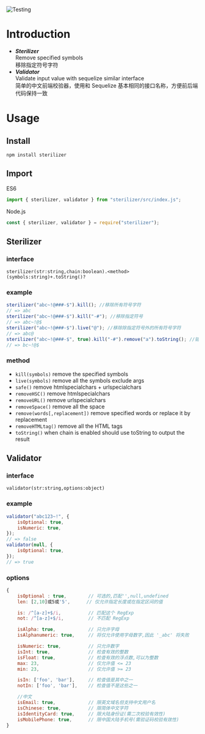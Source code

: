![Testing](https://github.com/iRuxu/sterilizer/workflows/Testing/badge.svg?branch=master)

# Introduction

-   **_Sterilizer_**  
    Remove specified symbols  
    移除指定符号字符
-   **_Validator_**  
    Validate input value with sequelize similar interface  
    简单的中文前端校验器，使用和 Sequelize 基本相同的接口名称，方便前后端代码保持一致

# Usage

## Install

```
npm install sterilizer
```

## Import

ES6

```javascript
import { sterilizer, validator } from "sterilizer/src/index.js";
```

Node.js

```javascript
const { sterilizer, validator } = require("sterilizer");
```

## Sterilizer

### interface

`sterilizer(str:string,chain:boolean).<method>(symbols:string)+.toString()?`

### example

```javascript
sterilizer("abc~!@###-$").kill(); //移除所有符号字符
// => abc
sterilizer("abc~!@###-$").kill("-#"); //移除指定符号
// => abc~!@$
sterilizer("abc~!@###-$").live("@"); //移除除指定符号外的所有符号字符
// => abc@
sterilizer("abc~!@###-$", true).kill("-#").remove("a").toString(); //链式调用
// => bc~!@$
```

### method

-   `kill(symbols)` remove the specified symbols
-   `live(symbols)` remove all the symbols exclude args
-   `safe()` remove htmlspecialchars + urlspecialchars
-   `removeHSC()` remove htmlspecialchars
-   `removeURL()` remove urlspecialchars
-   `removeSpace()` remove all the space
-   `remove(words[,replacement])` remove specified words or replace it by replacement
-   `removeHTMLtag()` remove all the HTML tags
-   `toString()` when chain is enabled should use toString to output the result

## Validator

### interface

`validator(str:string,options:object)`

### example

```javascript
validator("abc123~!", {
    isOptional: true,
    isNumeric: true,
});
// => false
validator(null, {
    isOptional: true,
});
// => true
```

### options

```javascript
{
    isOptional : true,        // 可选的,匹配'',null,undefined
    len: [2,10]或5或'5',      // 仅允许指定长度或在指定区间的值

    is: /^[a-z]+$/i,          // 匹配这个 RegExp
    not: /^[a-z]+$/i,         // 不匹配 RegExp

    isAlpha: true,            // 只允许字母
    isAlphanumeric: true,     // 将仅允许使用字母数字,因此 '_abc' 将失败

    isNumeric: true,          // 只允许数字
    isInt: true,              // 检查有效的整数
    isFloat: true,            // 检查有效的浮点数,可以为整数
    max: 23,                  // 仅允许值 <= 23
    min: 23,                  // 仅允许值 >= 23

    isIn: ['foo', 'bar'],     // 检查值是其中之一
    notIn: ['foo', 'bar'],    // 检查值不是这些之一

    //中文
    isEmail: true,            // 限英文域名但支持中文用户名
    isChinese: true,          // 限简体中文字符
    isIdentityCard: true,     // 限大陆身份证(需二次校验有效性)
    isMobilePhone: true,      // 限中国大陆手机号(需验证码校验有效性)
}
```
